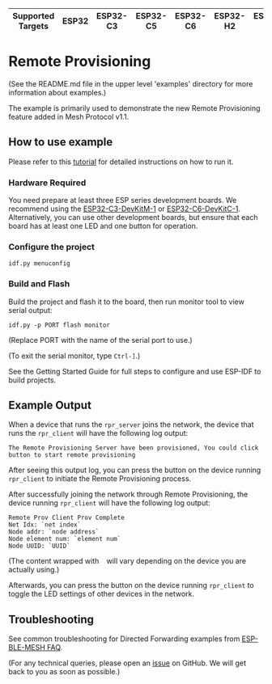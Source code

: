 | Supported Targets | ESP32 | ESP32-C3 | ESP32-C5 | ESP32-C6 | ESP32-H2 | ESP32-S3 |
| ----------------- | ----- | -------- | -------- | -------- | -------- | -------- |
# Remote Provisioning

(See the README.md file in the upper level 'examples' directory for more information about examples.)

The example is primarily used to demonstrate the new Remote Provisioning feature added in Mesh Protocol v1.1.
## How to use example

Please refer to this [tutorial](tutorial/BLE_Mesh_Remote_Provisioning_Example_Walkthrough.md) for detailed instructions on how to run it.

### Hardware Required
You need prepare at least three ESP series development boards. We recommend using the [ESP32-C3-DevKitM-1](https://docs.espressif.com/projects/esp-idf/en/latest/esp32c3/hw-reference/esp32c3/user-guide-devkitm-1.html) or [ESP32-C6-DevKitC-1](https://docs.espressif.com/projects/espressif-esp-dev-kits/en/latest/esp32c6/esp32-c6-devkitc-1/user_guide.html#). Alternatively, you can use other development boards, but ensure that each board has at least one LED and one button for operation.
### Configure the project

```
idf.py menuconfig
```

### Build and Flash

Build the project and flash it to the board, then run monitor tool to view serial output:

```
idf.py -p PORT flash monitor
```

(Replace PORT with the name of the serial port to use.)

(To exit the serial monitor, type ``Ctrl-]``.)

See the Getting Started Guide for full steps to configure and use ESP-IDF to build projects.

## Example Output
When a device that runs the `rpr_server` joins the network, the device that runs the `rpr_client` will have the following log output:

```
The Remote Provisioning Server have been provisioned, You could click button to start remote provisioning
```
After seeing this output log, you can press the button on the device running `rpr_client` to initiate the Remote Provisioning process.

After successfully joining the network through Remote Provisioning, the device running `rpr_client` will have the following log output: 
```
Remote Prov Client Prov Complete
Net Idx: `net index`
Node addr: `node address`
Node element num: `element num`
Node UUID: `UUID`
```
(The content wrapped with ` ` will vary depending on the device you are actually using.)

Afterwards, you can press the button on the device running `rpr_client` to toggle the LED settings of other devices in the network.

## Troubleshooting

See common troubleshooting for Directed Forwarding examples from [ESP-BLE-MESH FAQ](https://docs.espressif.com/projects/esp-idf/en/latest/esp32/api-guides/esp-ble-mesh/ble-mesh-index.html#esp-ble-mesh-faq).

(For any technical queries, please open an [issue](https://github.com/espressif/esp-idf/issues) on GitHub. We will get back to you as soon as possible.)